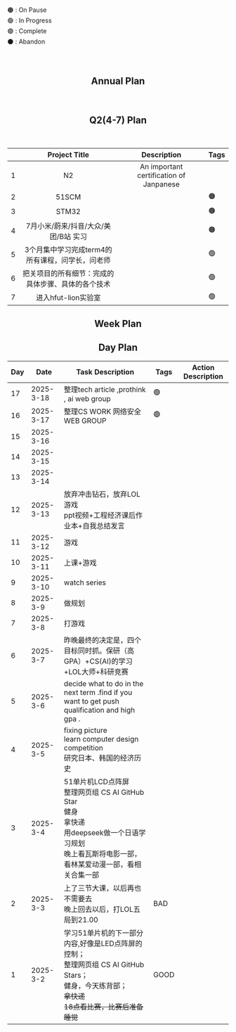 🟠 : On Pause <br>
🟢 : In Progress <br>
🟣 : Complete <br>
⚫ : Abandon <br>
<br/><br/>
## <center>   Annual Plan

<br>

## <center>  Q2(4-7)   Plan
<br>

|  |Project Title        | Description                      | Tags|
|---|:----------------------:|:---------------------------------------------:|----------|
| 1 | N2 | An important certification of Janpanese|  |  |🟢|
| 2 | 51SCM||  🟠|
| 3 | STM32||🟠|
|4| 7月小米/蔚来/抖音/大众/美团/B站 实习| |🟠|
|5| 3个月集中学习完成term4的所有课程，问学长，问老师 ||🟢|
|6| 把关项目的所有细节：完成的具体步骤、具体的各个技术||🟢|
|7|进入hfut-lion实验室||🟢|





## <center>  Week Plan


## <center>  Day Plan

| Day   | Date      | Task Description   |  Tags | Action Description|
|-------|-----------|---------------------|--------|----|
|17|2025-3-18|整理tech article ,prothink , ai web group|🟢|
|16|2025-3-17|整理CS WORK 网络安全 WEB GROUP|🟢|
|15|2025-3-16|
|14|2025-3-15|
|13|2025-3-14|
|12|2025-3-13|放弃冲击钻石，放弃LOL游戏 <br> ppt视频+工程经济课后作业本+自我总结发言|
|11|2025-3-12|游戏|
|10|2025-3-11|上课+游戏|
|9|2025-3-10| watch series|
|8|2025-3-9|做规划|
|7|2025-3-8| 打游戏|
|6|2025-3-7| 昨晚最终的决定是，四个目标同时抓。保研（高GPA）+CS(AI)的学习+LOL大师+科研竞赛|
|5|2025-3-6| decide what to do in the next term .find if you want to get push qualification and high gpa .|
|4|2025-3-5| fixing picture <br> learn computer design competition <br> 研究日本、韩国的经济历史|
|3|2025-3-4| 51单片机LCD点阵屏 <br> 整理网页组 CS AI GitHub Star <br>健身 <br>拿快递 <br> 用deepseek做一个日语学习规划 <br> 晚上看瓦斯将电影一部，看林某爱动漫一部，看相关合集一部
|2|2025-3-3|上了三节大课，以后再也不需要去 <br> 晚上回去以后，打LOL五局到21.00|BAD|
| 1     | 2025-3-2  | 学习51单片机的下一部分内容,好像是LED点阵屏的控制；<br>整理网页组 CS AI GitHub Stars；<br>健身，今天练背部；<br>~~拿快递~~<br>~~18点看比赛，比赛后准备睡觉~~  | GOOD |




